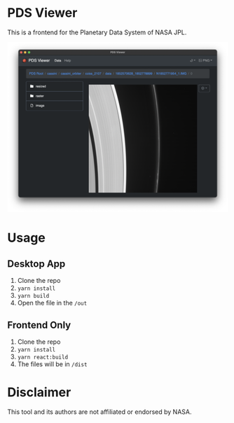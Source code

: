 # PDS Viewer

This is a frontend for the Planetary Data System of NASA JPL.

![Screenshot of the application showing an image made by Cassini.](./screenshot.png)

# Usage

## Desktop App

1. Clone the repo
2. `yarn install`
3. `yarn build`
4. Open the file in the `/out`

## Frontend Only

1. Clone the repo
2. `yarn install`
3. `yarn react:build`
4. The files will be in `/dist`

# Disclaimer

This tool and its authors are not affiliated or endorsed by NASA. 
